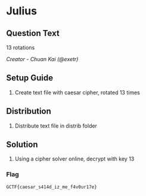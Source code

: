 # Julius

## Question Text
13 rotations

*Creator - Chuan Kai (@exetr)*

## Setup Guide
1. Create text file with caesar cipher, rotated 13 times

## Distribution
1. Distribute text file in distrib folder

## Solution 
1. Using a cipher solver online, decrypt with key 13
### Flag
`GCTF{caesar_s414d_iz_me_f4v0ur17e}`